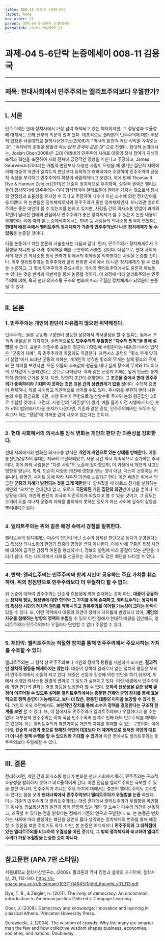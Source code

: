 ```yaml
---
title: 008-11 김용국 (과제-04)
layout: home
nav_order: 11
parent: 과제-04 5-6단락 논증에세이
permalink: /asmt-04/008-11
---
```


# 과제-04 5-6단락 논증에세이 008-11 김용국 

---

## 제목: 현대사회에서 민주주의는 엘리트주의보다 우월한가?

---

## I. 서론

민주주의는 현대 정치사에서 가장 널리 채택되고 있는 체제이지만, 그 정당성과 효율성에 대해서는 오래 전부터 의문이 있어 왔다. 대표적으로 플라톤의 민주주의에 대한 부정적 입장을 서울대학교 철학사상연구소(2009)가 *"역사의 발전이 아닌 쇠락을 가져오는 것", "아테네의 문명을 병들게 하는 암적 존재와 같은 것"* 으로 전했다. 현대적 논의에서는, Josiah Ober(2008)은 고대 아테네의 민주주의 사례로 대중의 정치 참여가 지식의 축적과 혁신을 촉진하여 사회 전체에 긍정적인 영향을 미친다고 주장하고, James Seurwiecki(2004)는 개별적 판단보다 다양한 사람이 모였을 때 생기는 집단적 지혜에 의해 대중의 의견이 엘리트의 판단보다 정확하고 효과적이라 주장하여 민주주의의 긍정적 속성을 부각하고 민주주의의 확장이 바람직하다고 보았다. 이에 반해 Thomas R. Dye & Harman Zeigler(2011)은 대중이 정치적으로 무지하며, 실질적 권력은 엘리트들이 행사하기에 민주주의는 이미 형식적이며 엘리트들이 권력을 가지는 것으로서 정치의 안정성과 효율성을 유지할 수 있다고 주장하여 다수가 아닌 소수에 의한 정치참여를 옹호했다. 위 논변들은 정치체제로서의 민주주의가 좋은 정치체제인지, 아니라면 엘리트주의는 좋은 대안이 될 수 있는지를 논하고 있지만, 사람들 간의 의사소통 방법이 과거와 확연이 달라진 현대의 관점에서 민주주의가 좋은 정치체제가 될 수 있는지 논한 내용이 부재한다. 이에 따라 본 논증에세이에서는 SNS 등 사람들의 의사소통 방식이 변했다는 **현대적 배경 속에서 엘리트주의 정치체제가 기존의 민주주의보다 나은 정치체제가 될 수 있음**을 논증할 것이다. 

이를 논증하기 위한 본론의 서술순서는 다음과 같다. 먼저, 민주주의가 정치체제로서 우월성을 지니게 될 때와, 취약해질 때를 구분하여 서술할 것이다. 다음으로, 현대 사회에서의 개인 간 의사소통 방식 변화가 위에서의 취약점을 악화한다는 사실을 논증할 것이다. 이후 엘리트주의는 민주주의와 달리 변화한 사회에서 더 나은 정치체제가 될 수 있음을 논증하고, 그 밖에 민주주의가 중요시하는 가치가 엘리트주의에서도 충분히 확보될 수 있다는 것을 반박과 재반박을 통해 논증할 것이다. 이 과정에 따라 엘리트주의는 민주주의에 비해, 특히 현대 의사소통 구조의 변화에 따라 우월한 정치체제가 되었음이 논증될 수 있다.

---

## II. 본론

### 1. 민주주의는 개인의 판단이 자유롭지 않으면 취약해진다.

민주주의는 물론 공동체 구성원이 평등한 상황에서 의사결정을 할 수 있다는 점에서 *도덕적 우월성* 을 가지지만, 실리적으로도 **민주주의의 우월함은 "다수의 법칙"을 통해 설명**될 수 있다. 표본이 커질수록 표본의 평균이 기댓값에 수렴한다는 내용의 다수의 법칙은 "군중의 지혜", 즉 민주주의의 이점과도 직결된다. 프랜시스 골턴의 "황소 무게 맞히기 실험"에서 드러난 군중의 지혜는, 개개인이 생각한 황소의 무게는 실제 황소의 무게와 큰 차이를 보였지만, 모든 이들의 추측값의 평균을 내니 실제 황소의 무게와 1% 이내의 오차값이 도출되었다는 것으로 나타났다. 이와 같은 군중의 지혜는 앞서 언급한 통계학적 원리에 근거를 둔다. 다만, 당연히 조건이 존재한다. 그 **조건들 중에서 현대 민주주의가 충족하리라 기대하지 못하는 것은 표본 간의 상관관계가 없을 것**이다. 수학적 증명이 존재하나, 이를 차치하고 직관적으로 생각할 수도 있다. 주사위를 무한히 굴려 나온 눈의 수를 평균으로 내면, 시행 횟수가 무한으로 발산할수록 주사위 눈의 평균값인 3.5로 수렴할 것이다. 그런데, 시행 간의 "의존성"이 생겨, 예를 들어 이전 시행에서 나온 숫자 ±1의 범위에서 다음 숫자가 나온다면, 기존과 같은 중앙, 민주주의에서는 모두가 맞추고자 하는 "정답"에 가까운 값이 나오지 않는다는 것이다. 

---

### 2. 현대 사회에서의 의사소통 방식 변화는 개인의 판단 간 의존성을 강화한다.

현대 사회에서의 변화한 의사소통 방식은 **개인이 개인으로 있는 상태를 방해한다.** 이동통신단말장치의 휴대는 지극히 보편화되었고, 사용 시간 역시 지속적으로 증가하는 추세이다. 이에 따라 사람들은 "다른 사람"의 노출에 잦아졌으며, 이 과정에서 개인의 사고는 영향을 받는다. 특히, 단순히 다양한 의견에 영향을 받는 것이 아닌, 자신이 선호하는 커뮤니티, 유명인, 사이트 등에 따라 치우친 의견에 노출되곤 한다. 이런 배경은 위에서 언급한 **군중의 지혜가 발현되는 것을 크게 제한**한다. 합쳐졌을 때 비로소 진가를 발휘하는 개인의 "오차"는 온데간데 없고, 오로지 **극단화된 개인 집단의 의견**만이 남을 뿐이다. 이 상황을 더러, 개인의 판단이 지극히 의존적이게 되었다고 볼 수 있을 것이고, 그 정도는 오히려 도를 지나쳐 군중의 지혜를 발휘하지 못하는 정도가 아닌 사회에 깊숙이 갈등을 뿌리내리고 있다.

---

### 3. 엘리트주의는 위와 같은 배경 속에서 강점을 발휘한다.

엘리트주의 정치체제는 다수의 판단이 아닌 소수의 정제된 판단으로 정치가 운영된다는 그 특성상 의사소통의 편향과 집중에 영향을 받지 아니한다. 이에 반해 군중은 특정 사건에 대하여 급격한 감정적 여론을 형성하거나, 정보의 쏠림에 따라 흠결이 있는 판단을 내리기 쉽다. 이는 대의제에서 대표를 선출하는 과정에서도 같은 폐단을 나타낼 수 있다.


---

### 4. 반박: 엘리트주의는 민주주의와 함께 시민이 공유하는 주요 가치를 훼손하여, 위의 장점만으로 민주주의보다 더 우월하다 할 수 없다.

위 논증에 대하여 민주주의는 단순히 효용성에 의해 존재하는 것이 아닌, **대중이 공유하는 정치적 평등, 참정권에 대한 합의와 그 가치를 위해 존재하고, 엘리트주의는 정치체제의 특성상 시민의 정치적 권리를 약화시키고 권위주의로 이어질 가능성이 크다는 반박**이 있을 수 있다. 또,  이런 맥락에서 대중의 의견이 정치에 자유롭게 반영되지 않아, **개인의 자유를 침해하는 방향의 정책이 수립**될 수 있어 이런 점에서 현대적 배경을 감안해도, 엘리트주의가 민주주의보다 우월하다 단언할 수 없다 주장할 수 있다.

---

### 5. 재반박: 엘리트주의는 적절한 장치를 통해 민주주의에서 주요시하는 가치를 수호할 수 있다. 

엘리트주의는 그 형식 상 민주주의보다 개인의 정치적 평등을 제한하게 되지만, **결과적인 정치적 평등을 배제하지는 않는다.** 대중이 정책적 결과로서 얻는 정치적 평등은 오히려 민주주의에서 소홀히 되고 있다. 대중은 선동과 감성에 의한 판단을 하기 쉬우며, 위에서 소개한 의사소통 환경의 변화로 그 정도가 심해지고 있다. 이런 배경에서 민주주의에 의한 판단의 결과는 결코 평등을 보장한다 할 수 없다. **오히려 전문성을 갖춘 정책 결정이 이루어질 수 있도록 설계된 엘리트주의에서는 충분한 견제와 균형 장치를 통해 효율적으로 정책 운영이 가능해지고, 보다 더 많은, 평등한 대중의 이익을 보장할 수 있게 된다.** 개인의 자유 측면에서도, **보완적인 장치를 통해 소수가 정책을 결정한다는 구조적 한계를 보완** 할 수 있다. 또, 이 점에서도 민주주의가 엘리트주의보다 우월하다고 볼 수는 없다. 대부분의 민주주의는 이미 직접 민주주의의 한계로 인해 대의 민주주의를 채택하고 있으며, 이는 엘리트주의와 마찬가지로 개인의 자유를 침해할 수 있는 구조이다. 이에 더해, **단순히 시민의 뜻으로 정해진 국민의 대표보다 더 체계적으로 정해진 국민의 대표가 더 나은 정책 수행을 할 수 있으리라 기대할 수 있기에** 이런 면에서도 엘리트주의는 민주주의보다 우월해질 수 있다.

---

## III. 결론 

정리하자면, 개인 간의 의사소통 형태가 변화한 현대 사회에서 특히, 민주주의는 구조적 효용성을 발휘하지 못하고 비효율적이게 된다. 이런 단점을 엘리트주의는 극복할 수 있을 뿐만 아니라, 민주주의가 지니는 주요 가치에 대해서는 충분히 엘리트주의도 고수할 수 있다는 점을 보여 **현대사회에서 민주주의보다 엘리트주의가 우월함을 논증** 하였다. 이는 기존의 민주주의 대 엘리트주의라는 대립 관계에서 엘리트주의가 우월함을 확인함과 동시에, 정보통신망의 발전과 함께 영향력 있는 개인 및 소수가 다수의 의견을 선동하고, 왜곡할 수 있다는 점을 밝혔다는 점에서 기존의 연구과 구별된다. 또, 본 논증은 변화하는 사회에 따라 발생하는 폐단을 당연히 옳다 생각하는 정치체제의 변화를 통해 해결할 수 있음을 보인 것이기도 하다. 다만, 본 논증은 어디까지나 **민주주의와 그 대척점에 있는 엘리트주의를 비교하여 우월성을 따진 것**이지, **그 밖의 정치체제와 비교하여 엘리트주의가 가장 우월함을 논증한 것이 아니다.**

---

## 참고문헌 (APA 7판 스타일)

서울대학교 철학사상연구소. (2009). 플라톤의 역사 경험과 철학의 자기이해. 철학사상, 31, 113-140. https://s-space.snu.ac.kr/bitstream/10371/14943/1/phil_thought_v31_113.pdf

Dye, T. R., & Zeigler, H. (2011). The irony of democracy: An uncommon introduction to American politics (15th ed.). Cengage Learning.

Ober, J. (2008). Democracy and knowledge: Innovation and learning in classical Athens. Princeton University Press.

Surowiecki, J. (2004). The wisdom of crowds: Why the many are smarter than the few and how collective wisdom shapes business, economies, societies, and nations. Doubleday.
